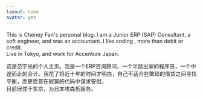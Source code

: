 ```yaml
---
layout: home
avatar: yes
---
```


This is Cheney Fan's personal blog. I am a Junior ERP (SAP) Consultant, a soft engineer, and was an accountant. I like coding , more than debit or credit.<br/>
Live in Tokyo, and work for Accenture Japan.

这是范宇光的个人主页。我是一个ERP咨询顾问，一个半路出家的程序员，一个中途而止的会计。我花了将近十年的时间才明白，自己不适合在繁琐的借贷之间寻找平衡，而更愿意在寂寞的代码中谋求安慰。
<br>
目前居住于东京，为日本埃森哲服务。<br>